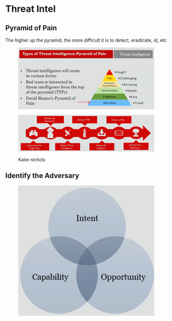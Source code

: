 # Threat Intel

## Pyramid of Pain

The higher up the pyramid, the more difficult it is to detect, eradicate, id, etc

<figure><img src="../../.gitbook/assets/image (3) (1).png" alt=""><figcaption></figcaption></figure>

<figure><img src="../../.gitbook/assets/image (1) (1) (1).png" alt=""><figcaption><p>Katie nichols</p></figcaption></figure>

## Identify the Adversary

<figure><img src="../../.gitbook/assets/image (2) (1) (1).png" alt=""><figcaption></figcaption></figure>


